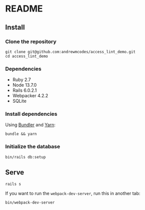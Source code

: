 # README

## Install

### Clone the repository

```shell
git clone git@github.com:andrewmcodes/access_lint_demo.git
cd access_lint_demo
```

### Dependencies

- Ruby 2.7
- Node 13.7.0
- Rails 6.0.2.1
- Webpacker 4.2.2
- SQLite

### Install dependencies

Using [Bundler](https://github.com/bundler/bundler) and [Yarn](https://github.com/yarnpkg/yarn):

```shell
bundle && yarn
```

### Initialize the database

```shell
bin/rails db:setup
```

## Serve

```shell
rails s
```

If you want to run the `webpack-dev-server`, run this in another tab:

```shell
bin/webpack-dev-server
```
